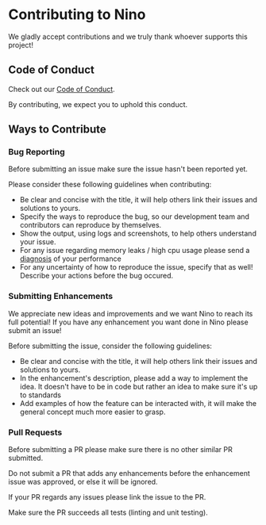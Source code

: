 # Contributing to Nino
We gladly accept contributions and we truly thank whoever supports this project!

## Code of Conduct
Check out our [Code of Conduct](https://github.com/auguwu/Nino/blob/master/CONTRIBUTING.md).

By contributing, we expect you to uphold this conduct.

## Ways to Contribute
### Bug Reporting
Before submitting an issue make sure the issue hasn't been reported yet.

Please consider these following guidelines when contributing:
* Be clear and concise with the title, it will help others link their issues and solutions to yours.
* Specify the ways to reproduce the bug, so our development team and contributors can reproduce by themselves.
* Show the output, using logs and screenshots, to help others understand your issue.
* For any issue regarding memory leaks / high cpu usage please send a [diagnosis](https://nodejs.org/en/docs/guides/simple-profiling/) of your performance 
* For any uncertainty of how to reproduce the issue, specify that as well! Describe your actions before the bug occured.

### Submitting Enhancements
We appreciate new ideas and improvements and we want Nino to reach its full potential! 
If you have any enhancement you want done in Nino please submit an issue!

Before submitting the issue, consider the following guidelines:
* Be clear and concise with the title, it will help others link their issues and solutions to yours.
* In the enhancement's description, please add a way to implement the idea. 
  It doesn't have to be in code but rather an idea to make sure it's up to standards
* Add examples of how the feature can be interacted with, it will make the general concept much more easier to grasp.

### Pull Requests
Before submitting a PR please make sure there is no other similar PR submitted.

Do not submit a PR that adds any enhancements before the enhancement issue was approved, or else it will be ignored.

If your PR regards any issues please link the issue to the PR.

Make sure the PR succeeds all tests (linting and unit testing).
